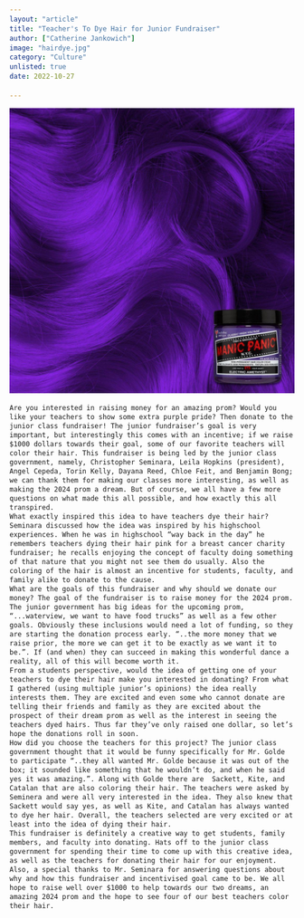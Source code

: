 ```yaml
---
layout: "article"
title: "Teacher's To Dye Hair for Junior Fundraiser"
author: ["Catherine Jankowich"]
image: "hairdye.jpg"
category: "Culture"
unlisted: true
date: 2022-10-27
 
---
```


![Picture](/assets/images/hairdye.jpg)



	Are you interested in raising money for an amazing prom? Would you like your teachers to show some extra purple pride? Then donate to the junior class fundraiser! The junior fundraiser’s goal is very important, but interestingly this comes with an incentive; if we raise $1000 dollars towards their goal, some of our favorite teachers will color their hair. This fundraiser is being led by the junior class government, namely, Christopher Seminara, Leila Hopkins (president), Angel Cepeda, Torin Kelly, Dayana Reed, Chloe Feit, and Benjamin Bong; we can thank them for making our classes more interesting, as well as making the 2024 prom a dream. But of course, we all have a few more questions on what made this all possible, and how exactly this all transpired. 
	What exactly inspired this idea to have teachers dye their hair? Seminara discussed how the idea was inspired by his highschool experiences. When he was in highschool “way back in the day” he remembers teachers dying their hair pink for a breast cancer charity fundraiser; he recalls enjoying the concept of faculty doing something of that nature that you might not see them do usually. Also the coloring of the hair is almost an incentive for students, faculty, and family alike to donate to the cause. 
	What are the goals of this fundraiser and why should we donate our money? The goal of the fundraiser is to raise money for the 2024 prom. The junior government has big ideas for the upcoming prom,  “...waterview, we want to have food trucks” as well as a few other goals. Obviously these inclusions would need a lot of funding, so they are starting the donation process early. “..the more money that we raise prior, the more we can get it to be exactly as we want it to be.”. If (and when) they can succeed in making this wonderful dance a reality, all of this will become worth it. 
	From a students perspective, would the idea of getting one of your teachers to dye their hair make you interested in donating? From what I gathered (using multiple junior’s opinions) the idea really interests them. They are excited and even some who cannot donate are telling their friends and family as they are excited about the prospect of their dream prom as well as the interest in seeing the teachers dyed hairs. Thus far they’ve only raised one dollar, so let’s hope the donations roll in soon. 
	How did you choose the teachers for this project? The junior class government thought that it would be funny specifically for Mr. Golde to participate “..they all wanted Mr. Golde because it was out of the box; it sounded like something that he wouldn’t do, and when he said yes it was amazing.”. Along with Golde there are  Sackett, Kite, and Catalan that are also coloring their hair. The teachers were asked by Seminera and were all very interested in the idea. They also knew that Sackett would say yes, as well as Kite, and Catalan has always wanted to dye her hair. Overall, the teachers selected are very excited or at least into the idea of dying their hair. 
	This fundraiser is definitely a creative way to get students, family members, and faculty into donating. Hats off to the junior class government for spending their time to come up with this creative idea, as well as the teachers for donating their hair for our enjoyment. Also, a special thanks to Mr. Seminara for answering questions about why and how this fundraiser and incentivised goal came to be. We all hope to raise well over $1000 to help towards our two dreams, an amazing 2024 prom and the hope to see four of our best teachers color their hair. 
